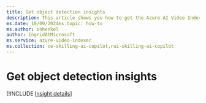 ```yaml
---
title: Get object detection insights
description: This article shows you how to get the Azure AI Video Indexer object detection insights.
ms.date: 10/09/2024ms.topic: how-to
ms.author: inhenkel
author: IngridAtMicrosoft
ms.service: azure-video-indexer
ms.collection: ce-skilling-ai-copilot,rai-skilling-ai-copilot
---
```


# Get object detection insights

[!INCLUDE [Insight details](./includes/object-detection.md)]
